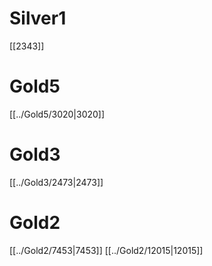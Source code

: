 # Silver1
[[2343]]

# Gold5
[[../Gold5/3020|3020]]

# Gold3
[[../Gold3/2473|2473]]

# Gold2
[[../Gold2/7453|7453]]
[[../Gold2/12015|12015]]
